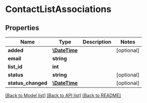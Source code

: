 # ContactListAssociations

## Properties
Name | Type | Description | Notes
------------ | ------------- | ------------- | -------------
**added** | [**\DateTime**](\DateTime.md) |  | [optional] 
**email** | **string** |  | 
**list_id** | **int** |  | 
**status** | **string** |  | [optional] 
**status_changed** | [**\DateTime**](\DateTime.md) |  | [optional] 

[[Back to Model list]](../README.md#documentation-for-models) [[Back to API list]](../README.md#documentation-for-api-endpoints) [[Back to README]](../README.md)


